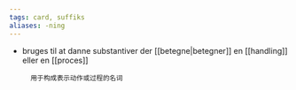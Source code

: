 ```yaml
---
tags: card, suffiks
aliases: -ning
---
```


- bruges til at danne substantiver der [[betegne|betegner]] en [[handling]] eller en [[proces]]

		用于构成表示动作或过程的名词